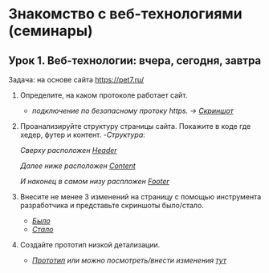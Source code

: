 # Знакомство с веб-технологиями (семинары)
## Урок 1. Веб-технологии: вчера, сегодня, завтра
Задача: на основе сайта https://pet7.ru/
1. Определите, на каком протоколе работает сайт.
   - *подключение по безопасному протоку https. -> [Скриншот](HW1/protocol.jpg)* 
2. Проанализируйте структуру страницы сайта. Покажите в коде где хедер, футер и контент.
   -*Структура*:

    *Сверху расположен [Header](HW1/header.jpg)*

   *Далее ниже расположен [Content](HW1/content.jpg)*

   *И наконец в самом низу распложен [Footer](HW1/footer.jpg)*
   
3. Внесите не менее 3 изменений на страницу с помощью инструмента разработчика и представьте скриншоты было/стало.
    - [*Было*](HW1/before.jpg)
    - [*Стало*](HW1/after.jpg)


4. Создайте прототип низкой детализации.

    - [*Прототип*](HW1/prototype.jpg) *или можно посмотреть/внести изменения* [*тут*](https://wireframe.cc/q5TNVz)